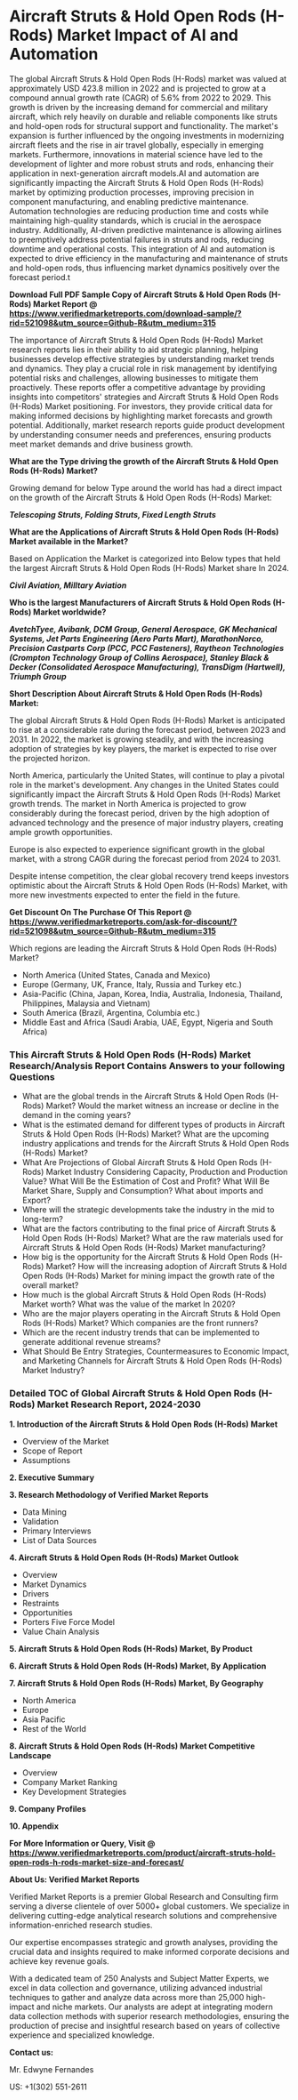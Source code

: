 <meta name="title" content="Global Aircraft Struts & Hold Open Rods (H-Rods) Market Impact of AI and Automation"><meta name="description" content="The global Aircraft Struts & Hold Open Rods (H-Rods) market was valued at approximately USD 423.8 million in 2022 and is projected to grow at a compound annual growth rat"><meta name="title" content="Aircraft Struts & Hold Open Rods (H-Rods) Market Size, Share, Scope, Trends, Growth, Opportunities, Analysis, Forecast"><h1>Aircraft Struts & Hold Open Rods (H-Rods) Market Impact of AI and Automation</h1>The global Aircraft Struts & Hold Open Rods (H-Rods) market was valued at approximately USD 423.8 million in 2022 and is projected to grow at a compound annual growth rate (CAGR) of 5.6% from 2022 to 2029. This growth is driven by the increasing demand for commercial and military aircraft, which rely heavily on durable and reliable components like struts and hold-open rods for structural support and functionality. The market's expansion is further influenced by the ongoing investments in modernizing aircraft fleets and the rise in air travel globally, especially in emerging markets. Furthermore, innovations in material science have led to the development of lighter and more robust struts and rods, enhancing their application in next-generation aircraft models.AI and automation are significantly impacting the Aircraft Struts & Hold Open Rods (H-Rods) market by optimizing production processes, improving precision in component manufacturing, and enabling predictive maintenance. Automation technologies are reducing production time and costs while maintaining high-quality standards, which is crucial in the aerospace industry. Additionally, AI-driven predictive maintenance is allowing airlines to preemptively address potential failures in struts and rods, reducing downtime and operational costs. This integration of AI and automation is expected to drive efficiency in the manufacturing and maintenance of struts and hold-open rods, thus influencing market dynamics positively over the forecast period.t</p><p id="" class=""><strong>Download Full PDF Sample Copy of Aircraft Struts & Hold Open Rods (H-Rods) Market Report @ <a href="https://www.verifiedmarketreports.com/download-sample/?rid=521098&utm_source=Github-R&utm_medium=315" target="_blank">https://www.verifiedmarketreports.com/download-sample/?rid=521098&utm_source=Github-R&utm_medium=315</a></strong></p><p>The importance of&nbsp;Aircraft Struts & Hold Open Rods (H-Rods) Market research reports lies in their ability to aid strategic planning, helping businesses develop effective strategies by understanding market trends and dynamics. They play a crucial role in risk management by identifying potential risks and challenges, allowing businesses to mitigate them proactively. These reports offer a competitive advantage by providing insights into competitors' strategies and Aircraft Struts & Hold Open Rods (H-Rods) Market positioning. For investors, they provide critical data for making informed decisions by highlighting market forecasts and growth potential. Additionally, market research reports guide product development by understanding consumer needs and preferences, ensuring products meet market demands and drive business growth.</p><p><strong>What are the&nbsp;Type driving the growth of the Aircraft Struts & Hold Open Rods (H-Rods) Market?</strong></p><p id="" class="">Growing demand for below Type around the world has had a direct impact on the growth of the Aircraft Struts & Hold Open Rods (H-Rods) Market:</p><em><strong>Telescoping Struts, Folding Struts, Fixed Length Struts</strong></em></p><strong>What are the&nbsp;Applications&nbsp;of Aircraft Struts & Hold Open Rods (H-Rods) Market available in the Market?</strong></p><p id="" class="">Based on Application the Market is categorized into Below types that held the largest Aircraft Struts & Hold Open Rods (H-Rods) Market share In 2024.</p><em><strong>Civil Aviation, Milltary Aviation</strong></em></p><strong>Who is the largest Manufacturers of Aircraft Struts & Hold Open Rods (H-Rods) Market worldwide?</strong></p><p><em><strong>AvetchTyee, Avibank, DCM Group, General Aerospace, GK Mechanical Systems, Jet Parts Engineering (Aero Parts Mart), MarathonNorco, Precision Castparts Corp (PCC, PCC Fasteners), Raytheon Technologies (Crompton Technology Group of Collins Aerospace), Stanley Black & Decker (Consolidated Aerospace Manufacturing), TransDigm (Hartwell), Triumph Group</strong></em></p><p id="" class=""><strong>Short Description About Aircraft Struts & Hold Open Rods (H-Rods) Market:</strong></p><p>The global Aircraft Struts & Hold Open Rods (H-Rods) Market is anticipated to rise at a considerable rate during the forecast period, between 2023 and 2031. In 2022, the market is growing steadily, and with the increasing adoption of strategies by key players, the market is expected to rise over the projected horizon.</p><p>North America, particularly the United States, will continue to play a pivotal role in the market's development. Any changes in the United States could significantly impact the Aircraft Struts & Hold Open Rods (H-Rods) Market growth trends. The market in North America is projected to grow considerably during the forecast period, driven by the high adoption of advanced technology and the presence of major industry players, creating ample growth opportunities.</p><p>Europe is also expected to experience significant growth in the global market, with a strong CAGR during the forecast period from 2024 to 2031.</p><p>Despite intense competition, the clear global recovery trend keeps investors optimistic about the Aircraft Struts & Hold Open Rods (H-Rods) Market, with more new investments expected to enter the field in the future.</p><p id="" class=""><strong>Get Discount On The Purchase Of This Report @ <a href="https://www.verifiedmarketreports.com/ask-for-discount/?rid=521098&utm_source=Github-R&utm_medium=315" target="_blank">https://www.verifiedmarketreports.com/ask-for-discount/?rid=521098&utm_source=Github-R&utm_medium=315</a></strong></p>Which regions are leading the Aircraft Struts & Hold Open Rods (H-Rods) Market?</p><ul><li>North America (United States, Canada and Mexico)</li><li>Europe (Germany, UK, France, Italy, Russia and Turkey etc.)</li><li>Asia-Pacific (China, Japan, Korea, India, Australia, Indonesia, Thailand, Philippines, Malaysia and Vietnam)</li><li>South America (Brazil, Argentina, Columbia etc.)</li><li>Middle East and Africa (Saudi Arabia, UAE, Egypt, Nigeria and South Africa)</li></ul><h3 id="" class="">This Aircraft Struts & Hold Open Rods (H-Rods) Market Research/Analysis Report Contains Answers to your following Questions</h3><ul><li>What are the global trends in the Aircraft Struts & Hold Open Rods (H-Rods) Market? Would the market witness an increase or decline in the demand in the coming years?</li><li>What is the estimated demand for different types of products in Aircraft Struts & Hold Open Rods (H-Rods) Market? What are the upcoming industry applications and trends for the Aircraft Struts & Hold Open Rods (H-Rods) Market?</li><li>What Are Projections of Global Aircraft Struts & Hold Open Rods (H-Rods) Market Industry Considering Capacity, Production and Production Value? What Will Be the Estimation of Cost and Profit? What Will Be Market Share, Supply and Consumption? What about imports and Export?</li><li>Where will the strategic developments take the industry in the mid to long-term?</li><li>What are the factors contributing to the final price of Aircraft Struts & Hold Open Rods (H-Rods) Market? What are the raw materials used for Aircraft Struts & Hold Open Rods (H-Rods) Market manufacturing?</li><li>How big is the opportunity for the Aircraft Struts & Hold Open Rods (H-Rods) Market? How will the increasing adoption of Aircraft Struts & Hold Open Rods (H-Rods) Market for mining impact the growth rate of the overall market?</li><li>How much is the global Aircraft Struts & Hold Open Rods (H-Rods) Market worth? What was the value of the market In 2020?</li><li>Who are the major players operating in the Aircraft Struts & Hold Open Rods (H-Rods) Market? Which companies are the front runners?</li><li>Which are the recent industry trends that can be implemented to generate additional revenue streams?</li><li>What Should Be Entry Strategies, Countermeasures to Economic Impact, and Marketing Channels for Aircraft Struts & Hold Open Rods (H-Rods) Market Industry?</li></ul><h3 id="" class="">Detailed TOC of Global Aircraft Struts & Hold Open Rods (H-Rods) Market Research Report, 2024-2030</h3><p id="" class=""><strong>1. Introduction of the Aircraft Struts & Hold Open Rods (H-Rods) Market</strong></p><ul><li>Overview of the Market</li><li>Scope of Report</li><li>Assumptions</li></ul><p id="" class=""><strong>2. Executive Summary</strong></p><p id="" class=""><strong>3. Research Methodology of Verified Market Reports</strong></p><ul><li>Data Mining</li><li>Validation</li><li>Primary Interviews</li><li>List of Data Sources</li></ul><p id="" class=""><strong>4. Aircraft Struts & Hold Open Rods (H-Rods) Market Outlook</strong></p><ul><li>Overview</li><li>Market Dynamics</li><li>Drivers</li><li>Restraints</li><li>Opportunities</li><li>Porters Five Force Model</li><li>Value Chain Analysis</li></ul><p id="" class=""><strong>5. Aircraft Struts & Hold Open Rods (H-Rods) Market, By Product</strong></p><p id="" class=""><strong>6. Aircraft Struts & Hold Open Rods (H-Rods) Market, By Application</strong></p><p id="" class=""><strong>7. Aircraft Struts & Hold Open Rods (H-Rods) Market, By Geography</strong></p><ul><li>North America</li><li>Europe</li><li>Asia Pacific</li><li>Rest of the World</li></ul><p id="" class=""><strong>8. Aircraft Struts & Hold Open Rods (H-Rods) Market Competitive Landscape</strong></p><ul><li>Overview</li><li>Company Market Ranking</li><li>Key Development Strategies</li></ul><p id="" class=""><strong>9. Company Profiles</strong></p><p id="" class=""><strong>10. Appendix</strong></p><p id="" class=""><strong>For More Information or Query, Visit @ <a href="https://www.verifiedmarketreports.com/product/aircraft-struts-hold-open-rods-h-rods-market-size-and-forecast/" target="_blank">https://www.verifiedmarketreports.com/product/aircraft-struts-hold-open-rods-h-rods-market-size-and-forecast/</a></strong></p><p id="" class=""><strong>About Us: Verified Market Reports</strong></p><p id="" class="">Verified Market Reports is a premier Global Research and Consulting firm serving a diverse clientele of over 5000+ global customers. We specialize in delivering cutting-edge analytical research solutions and comprehensive information-enriched research studies.</p><p id="" class="">Our expertise encompasses strategic and growth analyses, providing the crucial data and insights required to make informed corporate decisions and achieve key revenue goals.</p><p id="" class="">With a dedicated team of 250 Analysts and Subject Matter Experts, we excel in data collection and governance, utilizing advanced industrial techniques to gather and analyze data across more than 25,000 high-impact and niche markets. Our analysts are adept at integrating modern data collection methods with superior research methodologies, ensuring the production of precise and insightful research based on years of collective experience and specialized knowledge.</p><p id="" class=""><strong>Contact us:</strong></p><p id="" class="">Mr. Edwyne Fernandes</p><p id="" class="">US: +1(302) 551-2611</p>